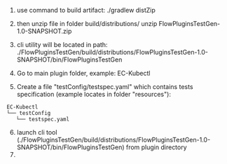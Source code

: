 1. use command to build artifact: 
./gradlew distZip
2. then unzip file in folder build/distributions/
   unzip FlowPluginsTestGen-1.0-SNAPSHOT.zip
3. cli utility will be located in path: 
./FlowPluginsTestGen/build/distributions/FlowPluginsTestGen-1.0-SNAPSHOT/bin/FlowPluginsTestGen

4. Go to main plugin folder, example: EC-Kubectl
5. Create a file "testConfig/testspec.yaml" which contains tests specification (example locates in folder "resources"): 
```
EC-Kubectl
└── testConfig 
   └── testspec.yaml
```
6. launch cli tool (./FlowPluginsTestGen/build/distributions/FlowPluginsTestGen-1.0-SNAPSHOT/bin/FlowPluginsTestGen) from plugin directory
7.
